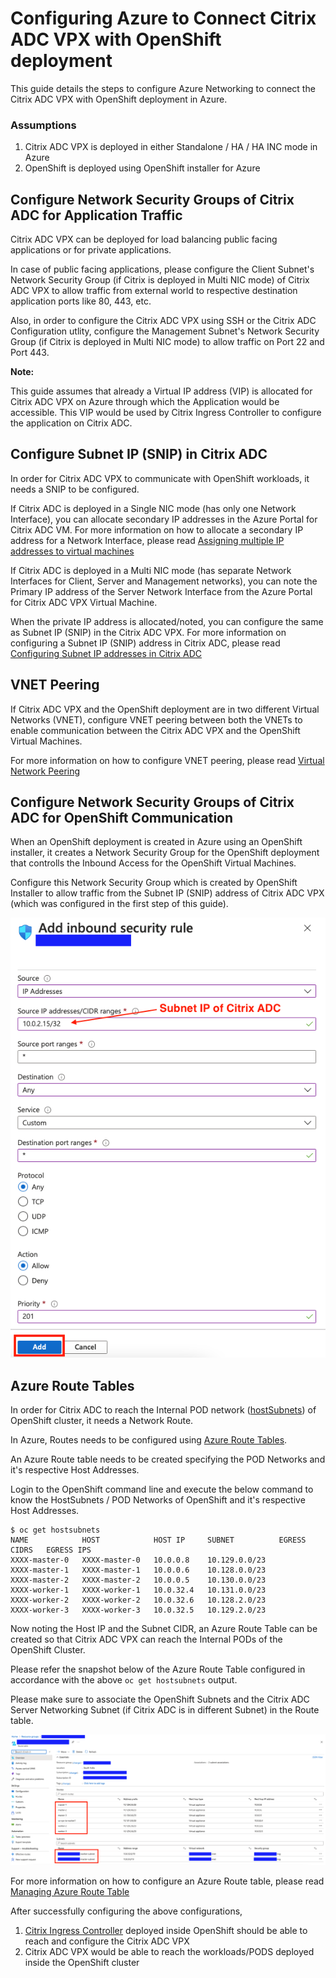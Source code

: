 # Configuring Azure to Connect Citrix ADC VPX with OpenShift deployment

This guide details the steps to configure Azure Networking to connect the Citrix ADC VPX with OpenShift deployment in Azure.

### Assumptions

1. Citrix ADC VPX is deployed in either Standalone / HA / HA INC mode in Azure
2. OpenShift is deployed using OpenShift installer for Azure

## Configure Network Security Groups of Citrix ADC for Application Traffic

Citrix ADC VPX can be deployed for load balancing public facing applications or for private applications. 

In case of public facing applications, please configure the Client Subnet's Network Security Group (if Citrix is deployed in Multi NIC mode) of Citrix ADC VPX to allow traffic from external world to respective destination application ports like 80, 443, etc.

Also, in order to configure the Citrix ADC VPX using SSH or the Citrix ADC Configuration utlity, configure the Management Subnet's Network Security Group (if Citrix is deployed in Multi NIC mode) to allow traffic on Port 22 and Port 443.

**Note:**

This guide assumes that already a Virtual IP address (VIP) is allocated for Citrix ADC VPX on Azure through which the Application would be accessible. This VIP would be used by Citrix Ingress Controller to configure the application on Citrix ADC.


## Configure Subnet IP (SNIP) in Citrix ADC

In order for Citrix ADC VPX to communicate with OpenShift workloads, it needs a SNIP to be configured. 

If Citrix ADC is deployed in a Single NIC mode (has only one Network Interface), you can allocate secondary IP addresses in the Azure Portal for Citrix ADC VM. For more information on how to allocate a secondary IP address for a Network Interface, please read [Assigning multiple IP addresses to virtual machines](https://docs.microsoft.com/en-us/azure/virtual-network/virtual-network-multiple-ip-addresses-portal)

If Citrix ADC is deployed in a Multi NIC mode (has separate Network Interfaces for Client, Server and Management networks), you can note the Primary IP address of the Server Network Interface from the Azure Portal for Citrix ADC VPX Virtual Machine.

When the private IP address is allocated/noted, you can configure the same as Subnet IP (SNIP) in the Citrix ADC VPX. For more information on configuring a Subnet IP (SNIP) address in Citrix ADC, please read [Configuring Subnet IP addresses in Citrix ADC](https://docs.citrix.com/en-us/citrix-adc/current-release/networking/ip-addressing/configuring-citrix-adc-owned-ip-addresses/configuring-subnet-ip-addresses-snips.html)

## VNET Peering

If Citrix ADC VPX and the OpenShift deployment are in two different Virtual Networks (VNET), configure VNET peering between both the VNETs to enable communication between the Citrix ADC VPX and the OpenShift Virtual Machines. 

For more information on how to configure VNET peering, please read [Virtual Network Peering](https://docs.microsoft.com/en-us/azure/virtual-network/virtual-network-peering-overview)

## Configure Network Security Groups of Citrix ADC for OpenShift Communication

When an OpenShift deployment is created in Azure using an OpenShift installer, it creates a Network Security Group for the OpenShift deployment that controlls the Inbound Access for the OpenShift Virtual Machines.

Configure this Network Security Group which is created by OpenShift Installer to allow traffic from the Subnet IP (SNIP) address of Citrix ADC VPX (which was configured in the first step of this guide).

![](media/NSG.png)

## Azure Route Tables

In order for Citrix ADC to reach the Internal POD network ([hostSubnets](https://docs.openshift.com/container-platform/4.4/rest_api/network_apis/hostsubnet-network-openshift-io-v1.html)) of OpenShift cluster, it needs a Network Route.

In Azure, Routes needs to be configured using [Azure Route Tables](https://docs.microsoft.com/en-us/azure/virtual-network/virtual-networks-udr-overview).

An Azure Route table needs to be created specifying the POD Networks and it's respective Host Addresses. 

Login to the OpenShift command line and execute the below command to know the HostSubnets / POD Networks of OpenShift and it's respective Host Addresses.

```
$ oc get hostsubnets
NAME            HOST            HOST IP     SUBNET          EGRESS CIDRS   EGRESS IPS
XXXX-master-0   XXXX-master-0   10.0.0.8    10.129.0.0/23                  
XXXX-master-1   XXXX-master-1   10.0.0.6    10.128.0.0/23                  
XXXX-master-2   XXXX-master-2   10.0.0.5    10.130.0.0/23                  
XXXX-worker-1   XXXX-worker-1   10.0.32.4   10.131.0.0/23                  
XXXX-worker-2   XXXX-worker-2   10.0.32.6   10.128.2.0/23                  
XXXX-worker-3   XXXX-worker-3   10.0.32.5   10.129.2.0/23   
```

Now noting the Host IP and the Subnet CIDR, an Azure Route Table can be created so that Citrix ADC VPX can reach the Internal PODs of the OpenShift Cluster.

Please refer the snapshot below of the Azure Route Table configured in accordance with the above `oc get hostsubnets` output.

Please make sure to associate the OpenShift Subnets and the Citrix ADC Server Networking Subnet (if Citrix ADC is in different Subnet) in the Route table. 

![](media/OCP-VPX-Route-Table.png)

For more information on how to configure an Azure Route table, please read [Managing Azure Route Table](https://docs.microsoft.com/en-us/azure/virtual-network/manage-route-table)

After successfully configuring the above configurations, 

1. [Citrix Ingress Controller](https://github.com/citrix/citrix-k8s-ingress-controller) deployed inside OpenShift should be able to reach and configure the Citrix ADC VPX
2. Citrix ADC VPX would be able to reach the workloads/PODS deployed inside the OpenShift cluster